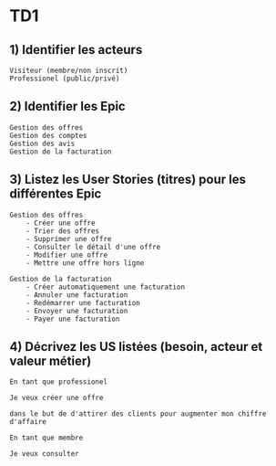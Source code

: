 # TD1

## 1) Identifier les acteurs

    Visiteur (membre/non inscrit)
    Professionel (public/privé)

## 2) Identifier les Epic

    Gestion des offres
    Gestion des comptes
    Gestion des avis
    Gestion de la facturation

## 3) Listez les User Stories (titres) pour les différentes Epic

    Gestion des offres
        - Créer une offre
        - Trier des offres
        - Supprimer une offre
        - Consulter le détail d'une offre
        - Modifier une offre
        - Mettre une offre hors ligne
    
    Gestion de la facturation
        - Créer automatiquement une facturation
        - Annuler une facturation
        - Redémarrer une facturation
        - Envoyer une facturation
        - Payer une facturation

## 4) Décrivez les US listées (besoin, acteur et valeur métier)

    En tant que professionel

    Je veux créer une offre

    dans le but de d'attirer des clients pour augmenter mon chiffre d'affaire

    En tant que membre

    Je veux consulter
